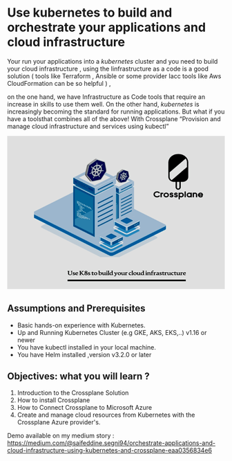 # Use kubernetes to build and orchestrate  your applications and cloud infrastructure
Your run your applications into  a *kubernetes* cluster and you need to build your cloud infrastructure , using the Iinfrastructure as a code is a good solution ( tools like Terraform , Ansible or
some provider Iacc tools like Aws CloudFormation can be so helpful ) ,

on the one hand, we have Infrastructure as Code tools that require an increase in skills to use them well. On the other hand, *kubernetes* is increasingly becoming the standard for running applications.
But what if you have a toolsthat combines all of the above!  With Crossplane “Provision and manage cloud infrastructure and services using kubectl”

[![Crossplane-K8s](doc-images/crossplane-k8s.PNG)](doc-images/crossplane-k8s.PNG)

## Assumptions and Prerequisites
+ Basic hands-on experience with Kubernetes.
+ Up and Running Kubernetes Cluster (e.g GKE, AKS, EKS,..) v1.16 or newer
+ You have kubectl  installed in your local machine.
+ You have Helm installed ,version v3.2.0 or later

## Objectives: what you will learn ?
1. Introduction to the Crossplane Solution
2. How to install Crossplane 
3. How to Connect Crossplane to Microsoft Azure
4. Create and manage cloud resources from Kubernetes with the Crossplane Azure provider's.

Demo available on my medium story : https://medium.com/@saifeddine.segni94/orchestrate-applications-and-cloud-infrastructure-using-kubernetes-and-crossplane-eaa0356834e6
